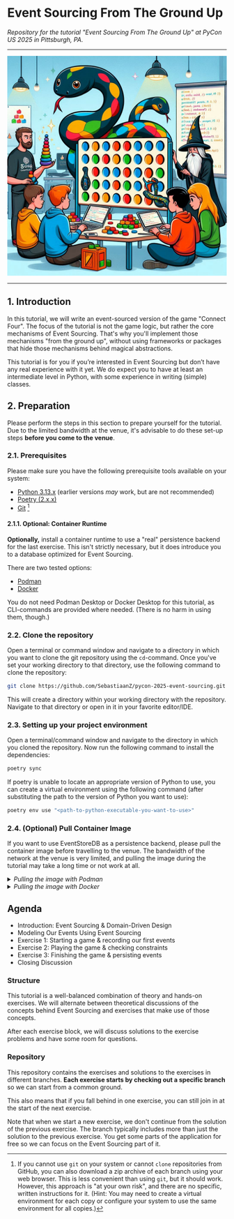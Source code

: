 # Event Sourcing From The Ground Up

_Repository for the tutorial "Event Sourcing From The Ground Up" at PyCon US 2025 in
Pittsburgh, PA._

---

![Image of an event sourcing workshop](.internal/img/event-sourcing-workshop.jpg)

---

## 1. Introduction

In this tutorial, we will write an event-sourced version of the game "Connect Four". The
focus of the tutorial is not the game logic, but rather the core mechanisms of Event
Sourcing. That's why you'll implement those mechanisms "from the ground up", without
using frameworks or packages that hide those mechanisms behind magical abstractions.

This tutorial is for you if you’re interested in Event Sourcing but don’t have any real
experience with it yet. We do expect you to have at least an intermediate level in
Python, with some experience in writing (simple) classes.

## 2. Preparation

Please perform the steps in this section to prepare yourself for the tutorial. Due to
the limited bandwidth at the venue, it's advisable to do these set-up steps **before you
come to the venue**.

### 2.1. Prerequisites

Please make sure you have the following prerequisite tools available on your system:

- [Python 3.13.x][install-python] (earlier versions _may_ work, but are not recommended)
- [Poetry (2.x.x)][install-poetry]
- [Git][install-git] [^1]

[^1]: If you cannot use `git` on your system or cannot `clone` repositories from GitHub,
you can also download a zip archive of each branch using your web browser. This is less
convenient than using `git`, but it should work. However, this approach is "at your own
risk", and there are no specific, written instructions for it. (Hint: You may need to
create a virtual environment for each copy or configure your system to use the same
environment for all copies.)

#### 2.1.1. Optional: Container Runtime

**Optionally,** install a container runtime to use a "real" persistence backend for the
last exercise. This isn't strictly necessary, but it does introduce you to a database
optimized for Event Sourcing.

There are two tested options:

- [Podman][install-podman]
- [Docker][install-docker]

You do not need Podman Desktop or Docker Desktop for this tutorial, as CLI-commands are
provided where needed. (There is no harm in using them, though.)

### 2.2. Clone the repository

Open a terminal or command window and navigate to a directory in which you want to clone
the git repository using the `cd`-command. Once you've set your working directory to
that directory, use the following command to clone the repository:

```bash
git clone https://github.com/SebastiaanZ/pycon-2025-event-sourcing.git
```

This will create a directory within your working directory with the repository. Navigate
to that directory or open in it in your favorite editor/IDE.

### 2.3. Setting up your project environment

Open a terminal/command window and navigate to the directory in which you cloned the
repository. Now run the following command to install the dependencies:

```bash
poetry sync
```

If poetry is unable to locate an appropriate version of Python to use, you can create a
virtual environment using the following command (after substituting the path to the
version of Python you want to use):

```bash
poetry env use "<path-to-python-executable-you-want-to-use>"
```

### 2.4. (Optional) Pull Container Image

If you want to use EventStoreDB as a persistence backend, please pull the container
image before travelling to the venue. The bandwidth of the network at the venue is very
limited, and pulling the image during the tutorial may take a long time or not work
at all.

<details>
  <summary><i>Pulling the image with Podman</i></summary>

```bash
podman pull docker.kurrent.io/kurrent-latest/kurrentdb:lts
```

</details>

<details>
  <summary><i>Pulling the image with Docker</i></summary>

```bash
docker pull docker.kurrent.io/kurrent-latest/kurrentdb:lts
```

</details>


[install-python]: https://www.python.org/downloads/

[install-poetry]: https://python-poetry.org/docs/#installation

[install-git]: https://git-scm.com/downloads

[install-podman]: https://podman.io/docs/installation

[install-docker]: https://docs.docker.com/get-docker/

## Agenda

- Introduction: Event Sourcing & Domain-Driven Design
- Modeling Our Events Using Event Sourcing
- Exercise 1: Starting a game & recording our first events
- Exercise 2: Playing the game & checking constraints
- Exercise 3: Finishing the game & persisting events
- Closing Discussion

### Structure

This tutorial is a well-balanced combination of theory and hands-on exercises. We will
alternate between theoretical discussions of the concepts behind Event Sourcing and
exercises that make use of those concepts.

After each exercise block, we will discuss solutions to the exercise problems and have
some room for questions.

### Repository

This repository contains the exercises and solutions to the exercises in different
branches. **Each exercise starts by checking out a specific branch** so we can start
from a common ground.

This also means that if you fall behind in one exercise, you can still join in at the
start of the next exercise.

Note that when we start a new exercise, we don't continue from the solution of the
previous exercise. The branch typically includes more than just the solution to the
previous exercise. You get some parts of the application for free so we can focus on
the Event Sourcing part of it.
